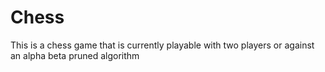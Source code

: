 # Chess
This is a chess game that is currently playable with two players or against an alpha beta pruned algorithm
